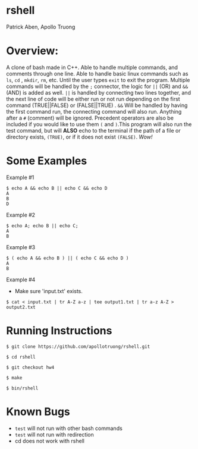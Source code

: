 # rshell
Patrick Aben, Apollo Truong

# Overview:

 A clone of bash made in C++. Able to handle multiple commands, and comments through one line. Able to handle basic linux commands such as `ls`, `cd` , `mkdir`, `rm`, etc. Until the user types `exit` to exit the program. Multiple commands will be handled by the `;` connector, the logic for `||` (OR) and `&&` (AND) is added as well. `||` is handled by connecting two lines together, and the next line of code will be either run or not run depending on the first command (TRUE||FALSE) or (FALSE||TRUE) . `&&` Will be handled by having the first command run, the connecting command will also run. Anything after a `#` (comment) will be ignored. Precedent operators are also be included if you would like to use them `(` and `)`.This program will also run the test command, but will **ALSO** echo to the terminal if the path of a file or directory exists, `(TRUE)`, or if it does not exist `(FALSE)`. *Wow!*

# Some Examples

Example #1
```
$ echo A && echo B || echo C && echo D
A
B
D
```
Example #2
```
$ echo A; echo B || echo C;
A
B
```
Example #3
```
$ ( echo A && echo B ) || ( echo C && echo D )
A
B
```
Example #4
- Make sure 'input.txt' exists.
```
$ cat < input.txt | tr A-Z a-z | tee output1.txt | tr a-z A-Z > output2.txt
```

# Running Instructions

```
$ git clone https://github.com/apollotruong/rshell.git
```

```
$ cd rshell
```

```
$ git checkout hw4
```

```
$ make
```

```
$ bin/rshell
```

# Known Bugs

- `test` will not run with other bash commands
- `test` will not run with redirection
- cd does not work with rshell


